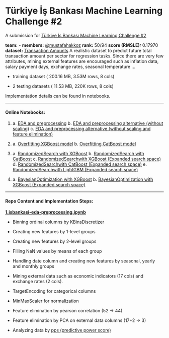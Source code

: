 # Türkiye İş Bankası Machine Learning Challenge #2

A submission for [Türkiye İş Bankası Machine Learning Challenge #2](https://www.kaggle.com/c/ml-challenge-turkiye-is-bankasi-2/overview)

**team:** -
**members:** [@mustafahakkoz](https://github.com/mustafahakkoz)
**rank:** 50/94
**score (RMSLE):** 0.17970
**dataset:** [Transaction Amounts](https://www.kaggle.com/c/ml-challenge-turkiye-is-bankasi-2/data) A realistic dataset to predict future total transaction amount per sector for regression tasks. Since there are very few attributes, mining external features are encouraged such as inflation data, salary payment days, exchange rates, seasonal temperature ...

- training dataset ( 200.16 MB, 3.53M rows, 8 cols)

- 2 testing datasets ( 11.53 MB, 220K rows, 8 cols)

Implementation details can be found in notebooks.

---

#### Online Notebooks:

1. a. [EDA and preprocessing](https://www.kaggle.com/areukolateamleader/isbankasi-eda-preprocessing)
   b. [EDA and preprocessing alternative (without scaling)](https://www.kaggle.com/areukolateamleader/isbankasi-eda-preprocess-noscaling)
   c. [EDA and preprocessing alternative (without scaling and feature elimination)](https://www.kaggle.com/areukolateamleader/isbankasi-eda-preprocess-noscaling-noelimination)

2. a. [Overfitting XGBoost model](https://www.kaggle.com/hakkoz/isbankasi-overfit-xgboost)
   b. [Overfitting CatBoost model](https://www.kaggle.com/hakkoz/isbankasi-overfit-catboost)

3. a. [RandomizedSearch with XGBoost](https://www.kaggle.com/areukolateamleader/isbankasi-randomizedsearch-xgboost)
   b. [RandomizedSearch with CatBoost](https://www.kaggle.com/areukolateamleader/isbankasi-randomizedsearch-catboost)
   c. [RandomizedSearchwith XGBoost (Expanded search space)](https://www.kaggle.com/hakkoz/isbankasi-randomizedsearch-xgboost-expanded)
   d. [RandomizedSearchwith CatBoost (Expanded search space)](https://www.kaggle.com/hakkoz/isbankasi-randomizedsearch-catboost-expanded)
   e. [RandomizedSearchwith LightGBM (Expanded search space)](https://www.kaggle.com/areukolateamleader/isbankasi-randomizedsearch-lightgbm-expanded)

4. a. [BayesianOptimization with XGBoost](https://www.kaggle.com/hakkoz/isbankasi-bayesianoptimization-xgboost/)
   b. [BayesianOptimization with XGBoost (Expanded search space)](https://www.kaggle.com/areukolateamleader/isbankasi-bayesianoptimization-xgboost-expanded)

---

#### Repo Content and Implementation Steps:

[**1.isbankasi-eda-preprocessing.ipynb**]()

- Binning ordinal columns by KBinsDiscretizer

- Creating new features by 1-level groups

- Creating new features by 2-level groups

- Filling NaN values by means of each group

- Handling date column and creating new features by seasonal, yearly and monthly groups

- Mining external data such as economic indicators (17 cols) and exchange rates (2 cols).

- TargetEncoding for categorical columns

- MinMaxScaler for normalization

- Feature elimination by pearson correlation (52 -> 44)

- Feature elimination by PCA on external data columns (17+2 -> 3)

- Analyzing data by [pps (predictive power score)](https://github.com/8080labs/ppscore)
  
  
